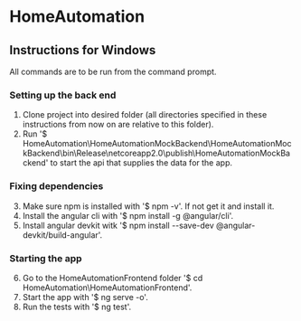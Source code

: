 # HomeAutomation

## Instructions for Windows

All commands are to be run from the command prompt.

### Setting up the back end
1. Clone project into desired folder (all directories specified in these instructions from now on are relative to this folder).
2. Run '$ HomeAutomation\HomeAutomationMockBackend\HomeAutomationMockBackend\bin\Release\netcoreapp2.0\publish\HomeAutomationMockBackend' to start the api that supplies the data for the app.

### Fixing dependencies
3. Make sure npm is installed with '$ npm -v'. If not get it and install it.
4. Install the angular cli with '$ npm install -g @angular/cli'.
5. Install angular devkit witk '$ npm install --save-dev @angular-devkit/build-angular'.

### Starting the app
6. Go to the HomeAutomationFrontend folder '$ cd HomeAutomation\HomeAutomationFrontend'.
7. Start the app with '$ ng serve -o'. 
8. Run the tests with '$ ng test'.
